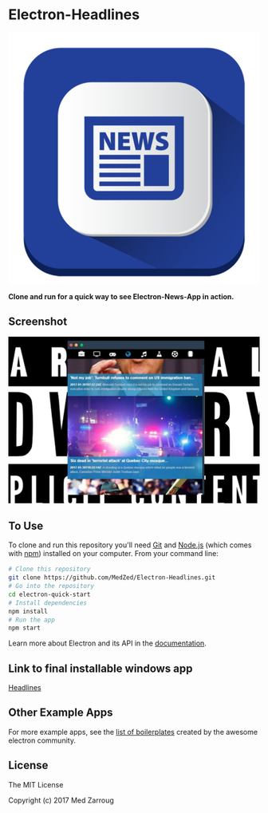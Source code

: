 # Electron-Headlines

![icon.png](img/News-icon.png)

**Clone and run for a quick way to see Electron-News-App in action.**


## Screenshot

![screenshot.JPG](img/Screanshot.JPG)

## To Use

To clone and run this repository you'll need [Git](https://git-scm.com) and [Node.js](https://nodejs.org/en/download/) (which comes with [npm](http://npmjs.com)) installed on your computer. From your command line:

```bash
# Clone this repository
git clone https://github.com/MedZed/Electron-Headlines.git
# Go into the repository
cd electron-quick-start
# Install dependencies
npm install
# Run the app
npm start
```

Learn more about Electron and its API in the [documentation](http://electron.atom.io/docs/latest).

## Link to final installable windows app
[Headlines](https://l.facebook.com/l.php?u=https%3A%2F%2Fwww.dropbox.com%2Fs%2Fih85t8hj629ag5g%2FYtb-mp3.rar%3Fdl%3D0&h=KAQFlnymx&s=1)

## Other Example Apps

For more example apps, see the
[list of boilerplates](http://electron.atom.io/apps/)
created by the awesome electron community.

License
-------

The MIT License

Copyright (c) 2017 Med Zarroug